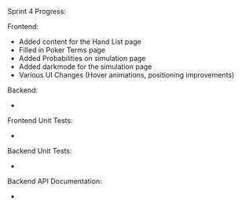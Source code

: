 Sprint 4 Progress:

Frontend:

  - Added content for the Hand List page
  - Filled in Poker Terms page
  - Added Probabilities on simulation page
  - Added darkmode for the simulation page
  - Various UI Changes (Hover animations, positioning improvements)


Backend:

  - 

Frontend Unit Tests:

  - 

Backend Unit Tests:

  - 

Backend API Documentation:

  - 
